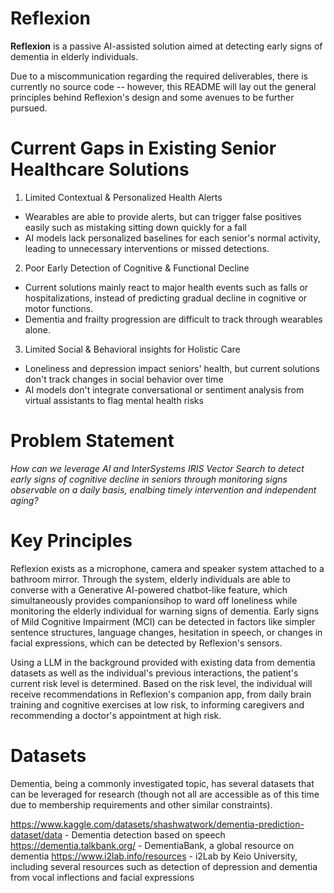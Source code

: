# Reflexion

**Reflexion** is a passive AI-assisted solution aimed at detecting early signs of dementia in elderly individuals.

Due to a miscommunication regarding the required deliverables, there is currently no source code -- however, this README will lay out the general principles behind Reflexion's design and some avenues to be further pursued. 

# Current Gaps in Existing Senior Healthcare Solutions
1. Limited Contextual & Personalized Health Alerts
- Wearables are able to provide alerts, but can trigger false positives easily such as mistaking sitting down quickly for a fall
- AI models lack personalized baselines for each senior's normal activity, leading to unnecessary interventions or missed detections.

2. Poor Early Detection of Cognitive & Functional Decline
- Current solutions mainly react to major health events such as falls or hospitalizations, instead of predicting gradual decline in cognitive or motor functions.
- Dementia and frailty progression are difficult to track through wearables alone.

3. Limited Social & Behavioral insights for Holistic Care
- Loneliness and depression impact seniors' health, but current solutions don't track changes in social behavior over time
- AI models don't integrate conversational or sentiment analysis from virtual assistants to flag mental health risks

# Problem Statement
*How can we leverage AI and InterSystems IRIS Vector Search to detect early signs of cognitive decline in seniors through monitoring signs observable on a daily basis, enalbing timely intervention and independent aging?*

# Key Principles

Reflexion exists as a microphone, camera and speaker system attached to a bathroom mirror. Through the system, elderly individuals are able to converse with a Generative AI-powered chatbot-like feature, which simultaneously provides companionsihop to ward off loneliness while monitoring the elderly individual for warning signs of dementia. Early signs of Mild Cognitive Impairment (MCI) can be detected in factors like simpler sentence structures, language changes, hesitation in speech, or changes in facial expressions, which can be detected by Reflexion's sensors.

Using a LLM in the background provided with existing data from dementia datasets as well as the individual's previous interactions, the patient's current risk level is determined. Based on the risk level, the individual will receive recommendations in Reflexion's companion app, from daily brain training and cognitive exercises at low risk, to informing caregivers and recommending a doctor's appointment at high risk. 

# Datasets
Dementia, being a commonly investigated topic, has several datasets that can be leveraged for research (though not all are accessible as of this time due to membership requirements and other similar constraints). 

https://www.kaggle.com/datasets/shashwatwork/dementia-prediction-dataset/data - Dementia detection based on speech
https://dementia.talkbank.org/ - DementiaBank, a global resource on dementia
https://www.i2lab.info/resources - i2Lab by Keio University, including several resources such as detection of depression and dementia from vocal inflections and facial expressions


